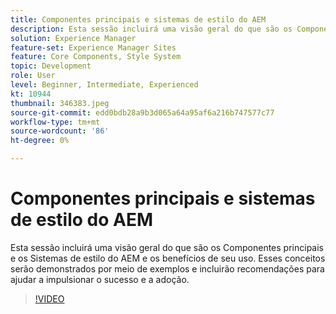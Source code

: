 ```yaml
---
title: Componentes principais e sistemas de estilo do AEM
description: Esta sessão incluirá uma visão geral do que são os Componentes principais e os Sistemas de estilo do AEM e os benefícios de seu uso. Esses conceitos serão demonstrados por meio de exemplos e incluirão recomendações para ajudar a impulsionar o sucesso e a adoção.
solution: Experience Manager
feature-set: Experience Manager Sites
feature: Core Components, Style System
topic: Development
role: User
level: Beginner, Intermediate, Experienced
kt: 10944
thumbnail: 346383.jpeg
source-git-commit: edd0bdb28a9b3d065a64a95af6a216b747577c77
workflow-type: tm+mt
source-wordcount: '86'
ht-degree: 0%

---
```


# Componentes principais e sistemas de estilo do AEM

Esta sessão incluirá uma visão geral do que são os Componentes principais e os Sistemas de estilo do AEM e os benefícios de seu uso. Esses conceitos serão demonstrados por meio de exemplos e incluirão recomendações para ajudar a impulsionar o sucesso e a adoção.

>[!VIDEO](https://video.tv.adobe.com/v/346383/?quality=12&learn=on)
